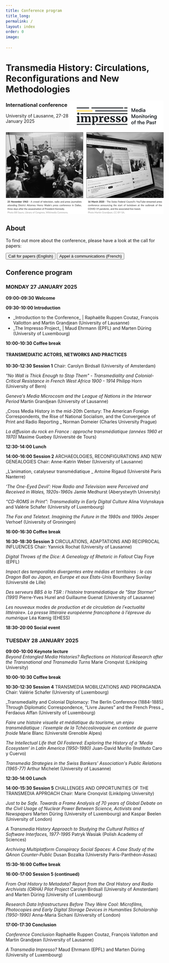 ```yaml
---
title: Conference program
title_long: 
permalink: /
layout: index
order: 0
image: 

---
```


# Transmedia History: Circulations, Reconfigurations and New Methodologies
<img src="images/impresso.png" alt="image" width="300" height="auto" align="right">

### International conference
University of Lausanne, 27-28 January 2025

![Transmedia Conference](images/transmedia_illustration_en.png)

## About

To find out more about the conference, please have a look at the call for papers:

<button class="button button1" onclick="window.location.href='https://impresso.github.io/transmedia/en';">Call for papers (English)</button> <button class="button button1" onclick="window.location.href='https://impresso.github.io/transmedia/fr';">Appel à communications (French)</button>

## Conference program

### MONDAY 27 JANUARY 2025

**09:00-09:30 Welcome**

**09:30-10:00	Introduction**
<ul>
  <li>_Introduction to the Conference_ | Raphaëlle Ruppen Coutaz, François Vallotton and Martin Grandjean (University of Lausanne)</li>
  <li>_The Impresso Project_ | Maud Ehrmann (EPFL) and Marten Düring (University of Luxembourg)</li>
</ul>

**10:00-10:30	Coffee break**

#### TRANSMEDIATIC ACTORS, NETWORKS AND PRACTICES
**10:30-12:30	Session 1** Chair: Carolyn Birdsall (University of Amsterdam)	

_"No Wall is Thick Enough to Stop Them" - Transmediality and Colonial-Critical Resistance in French West Africa 1900 - 1914_
Philipp Horn (University of Bern)

_Geneva's Media Microcosm and the League of Nations in the Interwar Period_
Martin Grandjean (University of Lausanne)

_Cross Media History in the mid-20th Century: The American Foreign Correspondents, the Rise of National Socialism, and the Convergence of Print and Radio Reporting _
Norman Domeier (Charles University Prague)

_La diffusion du rock en France : approche transmédiatique (années 1960 et 1970)_
Maxime Guebey (Université de Tours)
		
**12:30-14:00 Lunch**
		
**14:00-16:00	Session 2**
ARCHAEOLOGIES, RECONFIGURATIONS AND NEW GENEALOGIES
Chair: Anne-Katrin Weber (University of Lausanne) 	

_L’animation, catalyseur transmédiatique _
Antoine Rigaud (Université Paris Nanterre)

_‘The One-Eyed Devil’: How Radio and Television were Perceived and Received in Wales, 1920s-1960s_
Jamie Medhurst (Aberystwyth University)

_“CD-ROMS in Print”: Transmediality in Early Digital Culture_
Alina Volynskaya and Valérie Schafer (University of Luxembourg)

_The Fax and Teletext. Imagining the Future in the 1980s and 1990s_
Jesper Verhoef (University of Groningen)

**16:00-16:30 Coffee break**
		
**16:30-18:30	Session 3**
CIRCULATIONS, ADAPTATIONS AND RECIPROCAL INFLUENCES
Chair: Yannick Rochat (University of Lausanne)	

_Digital Throws of the Dice: A Genealogy of Rhetoric in Fallout_
Clay Foye (EPFL)

_Impact des temporalités divergentes entre médias et territoires : le cas Dragon Ball au Japon, en Europe et aux États-Unis_
Bounthavy Suvilay (Université de Lille)

_Des serveurs BBS à la TSR : l'histoire transmédiatique de "Star Stormer" (1991)_
Pierre-Yves Hurel and Guillaume Guenat (University of Lausanne)

_Les nouveaux modes de production et de circulation de l’«actualité littéraire». La presse littéraire européenne 
francophone à l’épreuve du numérique_
Léa Kœnig (EHESS)

**18:30-20:00 Social event**

### TUESDAY 28 JANUARY 2025

**09:00-10:00	Keynote lecture**	
_Beyond Entangled Media Histories? Reflections on Historical Research after the Transnational and Transmedia Turns_
Marie Cronqvist (Linköping University)
	
**10:00-10:30 Coffee break**

**10:30-12:30	Session 4**
TRANSMEDIA MOBILIZATIONS AND PROPAGANDA
Chair: Valérie Schafer (University of Luxembourg)	

_Transmediality and Colonial Diplomacy: The Berlin Conference (1884-1885) Through Diplomatic Correspondence, “Livre Jaunes” and the French Press _
Ferdaous Affan (University of Luxembourg)

_Faire une histoire visuelle et médiatique du tourisme, un enjeu transmédiatique : l’exemple de la Tchécoslovaquie en contexte de guerre froide_
Marie Blanc (Université Grenoble Alpes)

_The Intellectual Life that Oil Fostered: Exploring the History of a ‘Media Ecosystem’ in Latin America (1950-1980)_
Juan-David Murillo (Instituto Caro y Cuervo)

_Transmedia Strategies in the Swiss Bankers' Association's Public Relations (1965-77)_
Arthur Michelet (University of Lausanne)
		
**12:30-14:00 Lunch**
		
**14:00-15:30	Session 5**
CHALLENGES AND OPPORTUNITIES OF THE TRANSMEDIA APPROACH
Chair: Marie Cronqvist (Linköping University) 	

_Just to be Safe. Towards a Frame Analysis of 70 years of Global Debate on the Civil Usage of Nuclear Power Between Science, Activists and Newspapers_
Marten Düring (University of Luxembourg) and Kaspar Beelen (University of London)

_A Transmedia History Approach to Studying the Cultural Politics of Software Interfaces, 1977-1995_
Patryk Wasiak (Polish Academy of Sciences)

_Archiving Multiplatform Conspiracy Social Spaces: A Case Study of the QAnon Counter-Public_
Dusan Bozalka (University Paris-Panthéon-Assas)

**15:30-16:00	Coffee break**

**16:00-17:00	Session 5 (continued)**	

_From Oral History to Metadata? Report from the Oral History and Radio Archivists (ORHA) Pilot Project_
Carolyn Birdsall (University of Amsterdam) and Marten Düring (University of Luxembourg)

_Research Data Infrastructures Before They Were Cool: Microfilms, Photocopies and Early Digital Storage Devices in Humanities Scholarship (1950-1990)_
Anna-Maria Sichani (University of London)

**17:00-17:30	Conclusion**

_Conference Conclusion_
Raphaëlle Ruppen Coutaz, François Vallotton and Martin Grandjean (University of Lausanne)

_A Transmedia Impresso?_ 
Maud Ehrmann (EPFL) and Marten Düring (University of Luxembourg)
